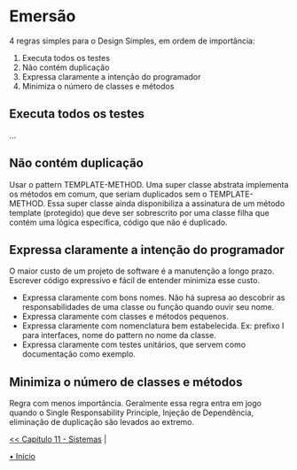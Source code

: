 # Emersão
4 regras simples para o Design Simples, em ordem de importância:

1. Executa todos os testes
1. Não contém duplicação
1. Expressa claramente a intenção do programador
1. Minimiza o número de classes e métodos


## Executa todos os testes
...


## Não contém duplicação
Usar o pattern TEMPLATE-METHOD. Uma super classe abstrata implementa os métodos
em comum, que seriam duplicados sem o TEMPLATE-METHOD. Essa super classe ainda 
disponibiliza a assinatura de um método template (protegido) que deve ser 
sobrescrito por uma classe filha que contém uma lógica específica, código que 
não é duplicado.


## Expressa claramente a intenção do programador
O maior custo de um projeto de software é a manutenção a longo prazo. Escrever 
código expressivo e fácil de entender minimiza esse custo.

- Expressa claramente com bons nomes. Não há supresa ao descobrir as 
responsabilidades de uma classe ou função quando ouvir seu nome.
- Expressa claramente com classes e métodos pequenos. 
- Expressa claramente com nomenclatura bem estabelecida. Ex: prefixo I para 
interfaces, nome do pattern no nome da classe. 
- Expressa claramente com testes unitários, que servem como documentação como
exemplo. 


## Minimiza o número de classes e métodos
Regra com menos importância. Geralmente essa regra entra em jogo quando o Single
Responsability Principle, Injeção de Dependência, eliminação de duplicação são 
levados ao extremo.


[<< Capítulo 11 - Sistemas](./../chap11_Systems/README.md)
|
<!-- [Capítulo 13 - ??? >>](./../chap13_???/README.md) -->

[• Início](../../README.md)
